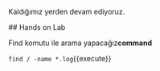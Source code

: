 Kaldığımız yerden devam ediyoruz.

## Hands on Lab

Find komutu ile arama yapacağız**command**

`find / -name *.log`{{execute}}


 

